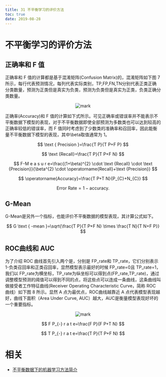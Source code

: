 ```yaml
---
title: 31 不平衡学习的评价方法
toc: true
date: 2019-08-28
---
```



# 不平衡学习的评价方法

## 正确率和 F 值

正确率和 F 值的计算都是基于混淆矩阵(Confusion Matrix)的，混淆矩阵如下图 7 所示，每行代表预测情况，每列代表实际类别，TP,FP,FN,TN分别代表正类正确分类数量，预测为正类但是真实为负类，预测为负类但是真实为正类，负类正确分类数量。


<center>

![mark](http://images.iterate.site/blog/image/20190828/lP5XqX7Xiu0v.png?imageslim)


</center>

正确率(Accuracy)和 F 值的计算如下式所示。可见正确率或错误率并不能表示不平衡数据下模型的表现，对于不平衡数据即使全部预测为多数类也可以达到较高的正确率较低的错误率，而 F 值同时考虑到了少数类的准确率和召回率，因此能衡量不平衡数据下模型的表现，其中\beta取值通常为 1。



$$
\text { Precision }=\frac{T P}{T P+F P}
$$

$$
\text {Recall}=\frac{T P}{T P+F N}
$$

$$
F-M e a s u r e=\frac{(1+\beta)^{2} \cdot \text {Recall} \cdot \text {Precision}}{\beta^{2} \cdot \operatorname{Recall}+\text {Precision}}
$$


$$
\operatorname{Accuracy}=\frac{T P+T N}{P_{C}+N_{C}}
$$

$$
\text {Error Rate}=1-\text {accuracy.}
$$

## G-Mean

G-Mean是另外一个指标，也能评价不平衡数据的模型表现，其计算公式如下。


$$
G \text { -mean }=\sqrt{\frac{T P}{T P+F N} \times \frac{T N}{T N+F P}}
$$

## ROC曲线和 AUC

为了介绍 ROC 曲线首先引入两个是，分别是 FP_rate和 TP_rate，它们分别表示 1-负类召回率和正类召回率，显然模型表示最好的时候 FP_rate=0且 TP_rate=1，我们以 FP_rate为横坐标，TP_rate为纵坐标可以得到点(FP_rate,TP_rate)，通过调整模型预测的阈值可以得到不同的点，将这些点可以连成一条曲线，这条曲线叫做接受者工作特征曲线(Receiver Operating Characteristic Curve，简称 ROC 曲线）如下图 8 所示。显然 A 点为最优点，ROC曲线越靠近 A 点代表模型表现越好，曲线下面积（Area Under Curve, AUC）越大，AUC是衡量模型表现好坏的一个重要指标。


<center>

![mark](http://images.iterate.site/blog/image/20190828/cXMPDpsu5O09.png?imageslim)
</center>


$$
F P_{-} r a t e=\frac{F P}{F P+T N}
$$


$$
T P_{-} r a t e=\frac{T P}{T P+F N}
$$






# 相关

- [不平衡数据下的机器学习方法简介](http://baogege.info/2015/11/16/learning-from-imbalanced-data/)
